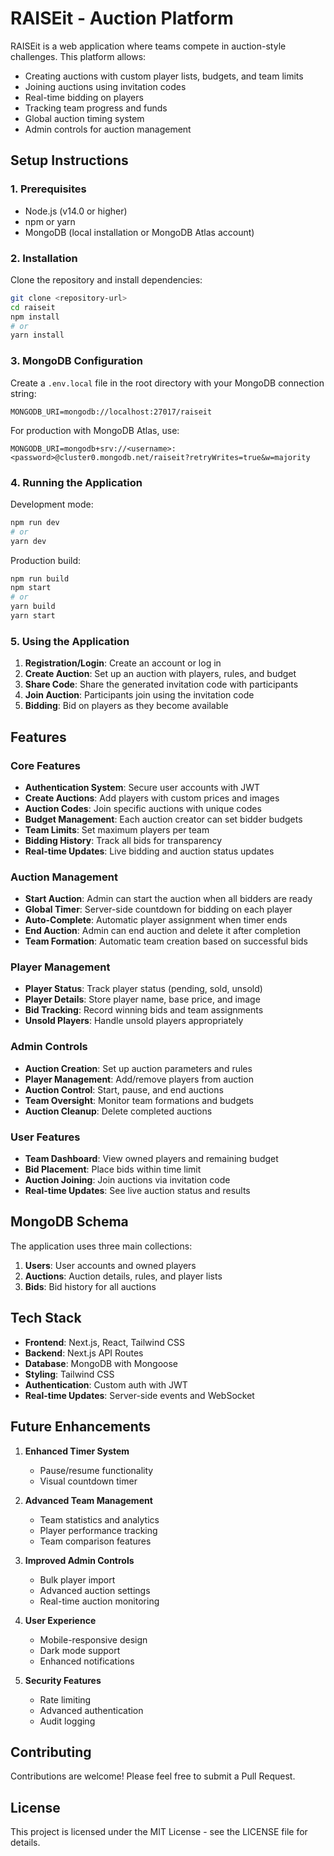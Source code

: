# RAISEit - Auction Platform

RAISEit is a web application where teams compete in auction-style challenges. This platform allows:
- Creating auctions with custom player lists, budgets, and team limits
- Joining auctions using invitation codes
- Real-time bidding on players
- Tracking team progress and funds
- Global auction timing system
- Admin controls for auction management

## Setup Instructions

### 1. Prerequisites

- Node.js (v14.0 or higher)
- npm or yarn
- MongoDB (local installation or MongoDB Atlas account)

### 2. Installation

Clone the repository and install dependencies:

```bash
git clone <repository-url>
cd raiseit
npm install
# or
yarn install
```

### 3. MongoDB Configuration

Create a `.env.local` file in the root directory with your MongoDB connection string:

```
MONGODB_URI=mongodb://localhost:27017/raiseit
```

For production with MongoDB Atlas, use:

```
MONGODB_URI=mongodb+srv://<username>:<password>@cluster0.mongodb.net/raiseit?retryWrites=true&w=majority
```

### 4. Running the Application

Development mode:

```bash
npm run dev
# or
yarn dev
```

Production build:

```bash
npm run build
npm start
# or
yarn build
yarn start
```

### 5. Using the Application

1. **Registration/Login**: Create an account or log in
2. **Create Auction**: Set up an auction with players, rules, and budget
3. **Share Code**: Share the generated invitation code with participants
4. **Join Auction**: Participants join using the invitation code
5. **Bidding**: Bid on players as they become available

## Features

### Core Features
- **Authentication System**: Secure user accounts with JWT
- **Create Auctions**: Add players with custom prices and images
- **Auction Codes**: Join specific auctions with unique codes
- **Budget Management**: Each auction creator can set bidder budgets
- **Team Limits**: Set maximum players per team
- **Bidding History**: Track all bids for transparency
- **Real-time Updates**: Live bidding and auction status updates

### Auction Management
- **Start Auction**: Admin can start the auction when all bidders are ready
- **Global Timer**: Server-side countdown for bidding on each player
- **Auto-Complete**: Automatic player assignment when timer ends
- **End Auction**: Admin can end auction and delete it after completion
- **Team Formation**: Automatic team creation based on successful bids

### Player Management
- **Player Status**: Track player status (pending, sold, unsold)
- **Player Details**: Store player name, base price, and image
- **Bid Tracking**: Record winning bids and team assignments
- **Unsold Players**: Handle unsold players appropriately

### Admin Controls
- **Auction Creation**: Set up auction parameters and rules
- **Player Management**: Add/remove players from auction
- **Auction Control**: Start, pause, and end auctions
- **Team Oversight**: Monitor team formations and budgets
- **Auction Cleanup**: Delete completed auctions

### User Features
- **Team Dashboard**: View owned players and remaining budget
- **Bid Placement**: Place bids within time limit
- **Auction Joining**: Join auctions via invitation code
- **Real-time Updates**: See live auction status and results

## MongoDB Schema

The application uses three main collections:

1. **Users**: User accounts and owned players
2. **Auctions**: Auction details, rules, and player lists
3. **Bids**: Bid history for all auctions

## Tech Stack

- **Frontend**: Next.js, React, Tailwind CSS
- **Backend**: Next.js API Routes
- **Database**: MongoDB with Mongoose
- **Styling**: Tailwind CSS
- **Authentication**: Custom auth with JWT
- **Real-time Updates**: Server-side events and WebSocket

## Future Enhancements

1. **Enhanced Timer System**
      - Pause/resume functionality
   - Visual countdown timer

2. **Advanced Team Management**
   - Team statistics and analytics
   - Player performance tracking
   - Team comparison features

3. **Improved Admin Controls**
   - Bulk player import
   - Advanced auction settings
   - Real-time auction monitoring

4. **User Experience**
   - Mobile-responsive design
   - Dark mode support
   - Enhanced notifications

5. **Security Features**
   - Rate limiting
   - Advanced authentication
   - Audit logging

## Contributing

Contributions are welcome! Please feel free to submit a Pull Request.

## License

This project is licensed under the MIT License - see the LICENSE file for details. 